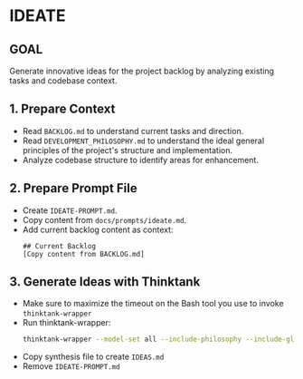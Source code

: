 # IDEATE

## GOAL
Generate innovative ideas for the project backlog by analyzing existing tasks and codebase context.

## 1. Prepare Context
- Read `BACKLOG.md` to understand current tasks and direction.
- Read `DEVELOPMENT_PHILOSOPHY.md` to understand the ideal general principles of the project's structure and implementation.
- Analyze codebase structure to identify areas for enhancement.

## 2. Prepare Prompt File
- Create `IDEATE-PROMPT.md`.
- Copy content from `docs/prompts/ideate.md`.
- Add current backlog content as context:
  ```
  ## Current Backlog
  [Copy content from BACKLOG.md]
  ```

## 3. Generate Ideas with Thinktank
- Make sure to maximize the timeout on the Bash tool you use to invoke `thinktank-wrapper`
- Run thinktank-wrapper:
  ```bash
  thinktank-wrapper --model-set all --include-philosophy --include-glance --instructions IDEATE-PROMPT.md
  ```
- Copy synthesis file to create `IDEAS.md`
- Remove `IDEATE-PROMPT.md`

